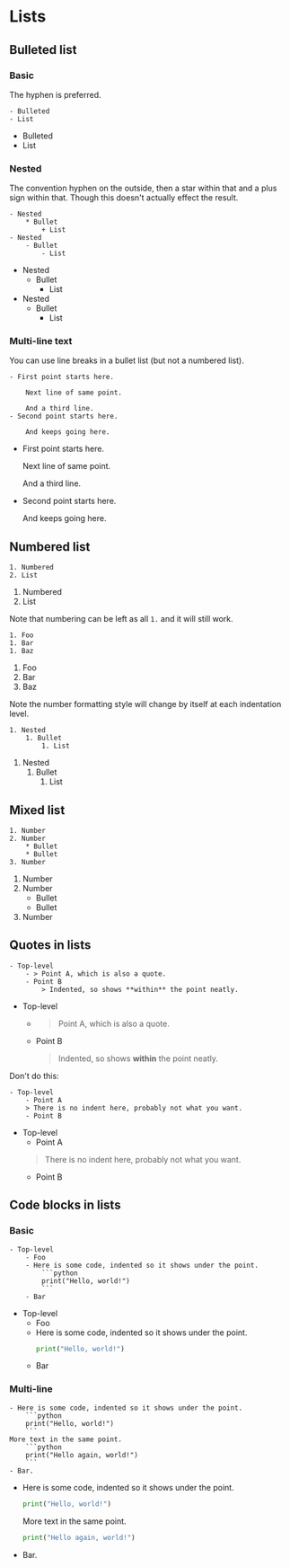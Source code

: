 # Lists


## Bulleted list

### Basic

The hyphen is preferred.

    - Bulleted
    - List

- Bulleted
- List

### Nested

The convention hyphen on the outside, then a star within that and a plus sign within that. Though this doesn't actually effect the result.

    - Nested
        * Bullet
            + List
    - Nested
        - Bullet
            - List

- Nested
    * Bullet
        + List
- Nested
    - Bullet
        - List

### Multi-line text

You can use line breaks in a bullet list (but not a numbered list).

    - First point starts here.

        Next line of same point.

        And a third line.
    - Second point starts here.

        And keeps going here.

- First point starts here.

    Next line of same point.

    And a third line.
- Second point starts here.

    And keeps going here.


## Numbered list

    1. Numbered
    2. List

1. Numbered
2. List

Note that numbering can be left as all `1.` and it will still work.

    1. Foo
    1. Bar
    1. Baz

1. Foo
1. Bar
1. Baz

Note the number formatting style will change by itself at each indentation level.

    1. Nested
        1. Bullet
            1. List

1. Nested
    1. Bullet
        1. List


## Mixed list

    1. Number
    2. Number
        * Bullet
        * Bullet
    3. Number

1. Number
2. Number
    * Bullet
    * Bullet
3. Number


## Quotes in lists

    - Top-level
        - > Point A, which is also a quote.
        - Point B
            > Indented, so shows **within** the point neatly.

- Top-level
    - > Point A, which is also a quote.
    - Point B
        > Indented, so shows **within** the point neatly.

Don't do this:

    - Top-level
        - Point A
        > There is no indent here, probably not what you want.
        - Point B

- Top-level
    - Point A
    > There is no indent here, probably not what you want.
    - Point B


## Code blocks in lists

### Basic

    - Top-level
        - Foo
        - Here is some code, indented so it shows under the point.
            ```python
            print("Hello, world!")
            ```
        - Bar

- Top-level
    - Foo
    - Here is some code, indented so it shows under the point.
        ```python
        print("Hello, world!")
        ```
    - Bar

### Multi-line

    - Here is some code, indented so it shows under the point.
        ```python
        print("Hello, world!")
        ```
    More text in the same point.
        ```python
        print("Hello again, world!")
        ```
    - Bar.

- Here is some code, indented so it shows under the point.
    ```python
    print("Hello, world!")
    ```
    More text in the same point.
    ```python
    print("Hello again, world!")
    ```
- Bar.
